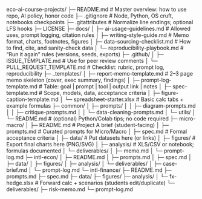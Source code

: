 eco-ai-course-projects/
├─ README.md                          # Master overview: how to use repo, AI policy, honor code
├─ .gitignore                         # Node, Python, OS cruft, notebooks checkpoints
├─ .gitattributes                     # Normalize line endings; optional LFS hooks
├─ LICENSE
├─ docs/
│  ├─ ai-usage-guidelines.md          # Allowed uses, prompt logging, citation rules
│  ├─ writing-style-guide.md          # Memo format, charts, footnotes, figures
│  ├─ data-sourcing-checklist.md      # How to find, cite, and sanity-check data
│  └─ reproducibility-playbook.md     # “Run it again” rules (versions, seeds, exports)
├─ .github/
│  ├─ ISSUE_TEMPLATE.md               # Use for peer review comments
│  └─ PULL_REQUEST_TEMPLATE.md        # Checklist: rubric, prompt log, reproducibility
├─ _templates/
│  ├─ report-memo-template.md         # 2–3 page memo skeleton (cover, exec summary, findings)
│  ├─ prompt-log-template.md          # Table: goal | prompt | tool | output link | notes
│  ├─ spec-template.md                # Scope, models, data, acceptance criteria
│  ├─ figure-caption-template.md
│  └─ spreadsheet-starter.xlsx        # Basic calc tabs + example formulas
├─ common/
│  ├─ prompts/
│  │  ├─ diagram-prompts.md
│  │  ├─ critique-prompts.md
│  │  └─ data-cleaning-prompts.md
│  └─ utils/
│     └─ README.md                    # (optional) Python/Colab tips; no code required
├─ micro-macro/
│  ├─ README.md                       # Project A brief (student-facing)
│  ├─ prompts.md                      # Curated prompts for Micro/Macro
│  ├─ spec.md                         # Formal acceptance criteria
│  ├─ data/                           # Put datasets here (or links)
│  ├─ figures/                        # Export final charts here (PNG/SVG)
│  ├─ analysis/                       # XLS/CSV or notebook; formulas documented
│  └─ deliverables/
│     ├─ memo.md
│     └─ prompt-log.md
├─ intl-econ/
│  ├─ README.md
│  ├─ prompts.md
│  ├─ spec.md
│  ├─ data/
│  ├─ figures/
│  ├─ analysis/
│  └─ deliverables/
│     ├─ case-brief.md
│     └─ prompt-log.md
└─ intl-finance/
   ├─ README.md
   ├─ prompts.md
   ├─ spec.md
   ├─ data/
   ├─ figures/
   ├─ analysis/
   │  └─ fx-hedge.xlsx                # Forward calc + scenarios (students edit/duplicate)
   └─ deliverables/
      ├─ risk-memo.md
      └─ prompt-log.md
